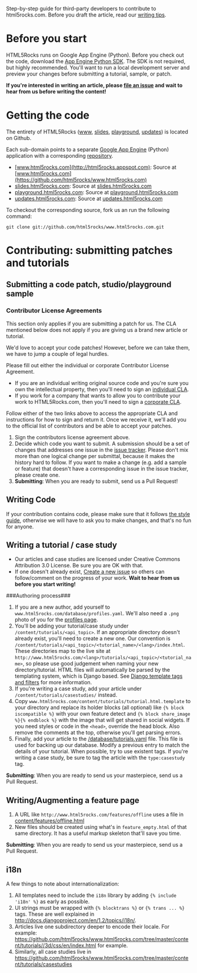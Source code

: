 Step-by-step guide for third-party developers to contribute to html5rocks.com. Before you draft the article, read our [writing tips](https://github.com/html5rocks/www.html5rocks.com/wiki/Writing-Tips). 

# Before you start #

HTML5Rocks runs on Google App Engine (Python). Before you check out the code, download
the [App Engine Python SDK](http://code.google.com/appengine/downloads.html#Google_App_Engine_SDK_for_Python). The SDK is not required, but highly recommended. You'll want to run a local development server and preview your changes before submitting a tutorial, sample, or patch.

**If you're interested in writing an article, please [file an issue](https://github.com/html5rocks/www.html5rocks.com/issues/new) and wait to hear from us before writing the content!**

# Getting the code #

The entirety of HTML5Rocks ([www](http://www.html5rocks.com/), [slides](http://slides.html5rocks.com/), [playground](http://playground.html5rocks.com/), [updates](http://updates.html5rocks.com/)) is located on Github.

Each sub-domain points to a separate [Google App Engine](http://code.google.com/appengine/downloads.html) (Python) application with a corresponding [repository](https://github.com/html5rocks/).

* [www.html5rocks.com](http://html5rocks.appspot.com): Source at [www.html5rocks.com](https://github.com/html5rocks/www.html5rocks.com)
* [slides.html5rocks.com](http://html5slides.appspot.com): Source at [slides.html5rocks.com](https://github.com/html5rocks/slides.html5rocks.com)
* [playground.html5rocks.com](http://playground.html5rocks.com): Source at [playground.html5rocks.com](https://github.com/html5rocks/playground.html5rocks.com)
* [updates.html5rocks.com](http://updates.html5rocks.com): Source at [updates.html5rocks.com](https://github.com/html5rocks/updates.html5rocks.com)

To checkout the corresponding source, fork us an run the following command:

    git clone git://github.com/html5rocks/www.html5rocks.com.git


# Contributing: submitting patches and tutorials #

## Submitting a code patch, studio/playground sample ##

### Contributor License Agreements ###

This section only applies if you are submitting a patch for us. The CLA mentioned below does not apply if you are giving us a brand new article or tutorial.

We'd love to accept your code patches! However, before we can take them, we have to jump a couple of legal hurdles.

Please fill out either the individual or corporate Contributor License Agreement.

  * If you are an individual writing original source code and you're sure you own the intellectual property, then you'll need to sign an [individual CLA](http://code.google.com/legal/individual-cla-v1.0.html).
  * If you work for a company that wants to allow you to contribute your work to HTML5Rocks.com, then you'll need to sign a [corporate CLA](http://code.google.com/legal/corporate-cla-v1.0.html).

Follow either of the two links above to access the appropriate CLA and instructions for how to sign and return it. Once we receive it, we'll add you to the official list of contributors and be able to accept your patches.

1. Sign the contributors license agreement above.
2. Decide which code you want to submit. A submission should be a set of changes that addresses one issue in the [issue tracker](https://github.com/html5rocks/www.html5rocks.com/issues). Please don't mix more than one logical change per submittal, because it makes the history hard to follow. If you want to make a change (e.g. add a sample or feature) that doesn't have a corresponding issue in the issue tracker, please create one.
3. **Submitting**: When you are ready to submit, send us a Pull Request!

## Writing Code ##

If your contribution contains code, please make sure that it follows [the style guide](http://google-styleguide.googlecode.com/svn/trunk/javascriptguide.xml), otherwise we will have to ask you to make changes, and that's no fun for anyone. 

## Writing a tutorial / case study ##

* Our articles and case studies are licensed under Creative Commons Attribution 3.0 License. Be sure you are OK with that.
* If one doesn't already exist, [Create a new issue](https://github.com/html5rocks/www.html5rocks.com/issues/new) so others can follow/comment on the progress of your work. **Wait to hear from us before you start writing!**

###Authoring process###

1. If you are a new author, add yourself to `www.html5rocks.com/database/profiles.yaml`. We'll also need a `.png` photo of you for the [profiles page](http://html5rocks.com/profiles).
2. You'll be adding your tutorial/case study under `/content/tutorials/<api_topic>`. If an appropriate directory doesn't already exist, you'll need to create a new one. Our convention is `/content/tutorials/<api_topic>/<tutorial_name>/<lang>/index.html`. These directories map to the live site at `http://www.html5rocks.com/<lang>/tutorials/<api_topic>/<tutorial_name>`, so please use good judgement when naming your new directory/tutorial.  HTML files will automatically be parsed by the templating system, which is Django based. See [Django template tags and filters](http://docs.djangoproject.com/en/1.0/ref/templates/builtins/) for more information.
3. If you're writing a case study, add your article under `/content/tutorials/casestudies/` instead.
4. Copy `www.html5rocks.com/content/tutorials/tutorial.html.template` to your directory and replace its holder blocks (all optional) like `{% block iscompatible %}` with your own feature detect and `{% block share_image %}{% endblock %}` with the image that will get shared in social widgets. If you need styles or code in the `<head>`, override the head block. Also remove the comments at the top, otherwise you'll get parsing errors.
5. Finally, add your article to the [/database/tutorials.yaml](https://github.com/html5rocks/www.html5rocks.com/blob/master/database/tutorials.yaml) file. This file is used for backing up our database. Modify a previous entry to match the details of your tutorial. When possible, try to use existent tags. If you're writing a case study, be sure to tag the article with the `type:casestudy` tag. 

**Submitting**: When you are ready to send us your masterpiece, send us a Pull Request.

## Writing/Augmenting a feature page ##

1. A URL like `http://www.html5rocks.com/features/offline` uses a file in [content/features/offline.html](https://github.com/html5rocks/www.html5rocks.com/tree/master/content/features/offline.html)
2.  New files should be created using what's in `feature_empty.html` of that same directory. It has a useful markup skeleton that'll save you time.

**Submitting**: When you are ready to send us your masterpiece, send us a Pull Request.

## i18n ##

A few things to note about internationalization:

1. All templates need to include the `i18n` library by adding `{% include 'i18n' %}` as early as possible.
2. UI strings must be wrapped with `{% blocktrans %}` or `{% trans ... %}` tags.  These are well explained in http://docs.djangoproject.com/en/1.2/topics/i18n/.
3.  Articles live one subdirectory deeper to encode their locale. For example: https://github.com/html5rocks/www.html5rocks.com/tree/master/content/tutorials//3d/css/en/index.html for example.
4.  Similarly, all case studies live in https://github.com/html5rocks/www.html5rocks.com/tree/master/content/tutorials/casestudies

